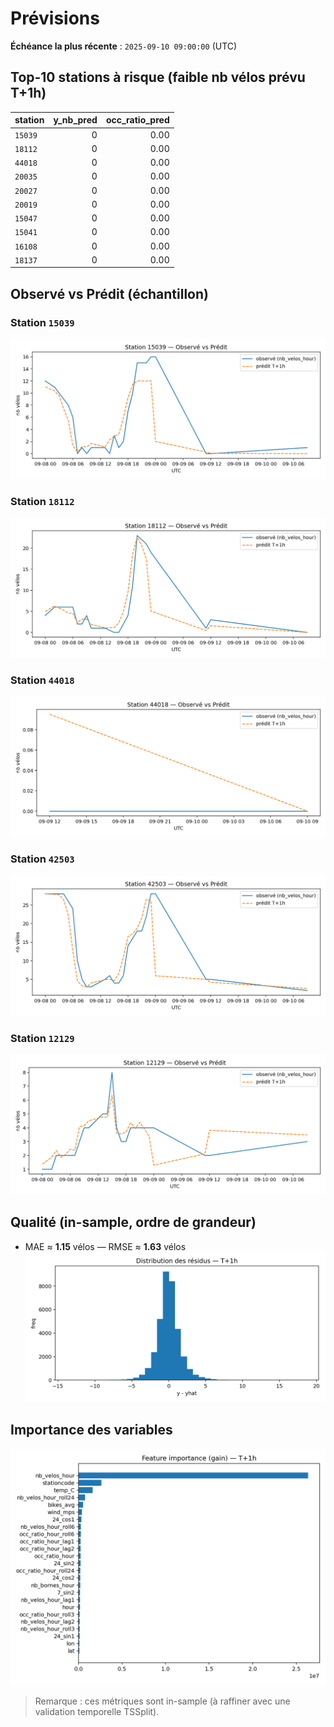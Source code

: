 # Prévisions
**Échéance la plus récente** : `2025-09-10 09:00:00` (UTC)

## Top-10 stations à risque (faible nb vélos prévu T+1h)

| station | y_nb_pred | occ_ratio_pred |
|---|---:|---:|
| `15039` | 0 | 0.00 |
| `18112` | 0 | 0.00 |
| `44018` | 0 | 0.00 |
| `20035` | 0 | 0.00 |
| `20027` | 0 | 0.00 |
| `20019` | 0 | 0.00 |
| `15047` | 0 | 0.00 |
| `15041` | 0 | 0.00 |
| `16108` | 0 | 0.00 |
| `18137` | 0 | 0.00 |

## Observé vs Prédit (échantillon)

### Station `15039`

![obs vs pred](assets/figs/obs_pred_15039_T+1h.png)

### Station `18112`

![obs vs pred](assets/figs/obs_pred_18112_T+1h.png)

### Station `44018`

![obs vs pred](assets/figs/obs_pred_44018_T+1h.png)

### Station `42503`

![obs vs pred](assets/figs/obs_pred_42503_T+1h.png)

### Station `12129`

![obs vs pred](assets/figs/obs_pred_12129_T+1h.png)


## Qualité (in-sample, ordre de grandeur)
- MAE ≈ **1.15** vélos — RMSE ≈ **1.63** vélos
![residuals](assets/figs/residuals_T+1h.png)

## Importance des variables
![importance](assets/figs/feat_importance_T+1h.png)

> Remarque : ces métriques sont in-sample (à raffiner avec une validation temporelle TSSplit).